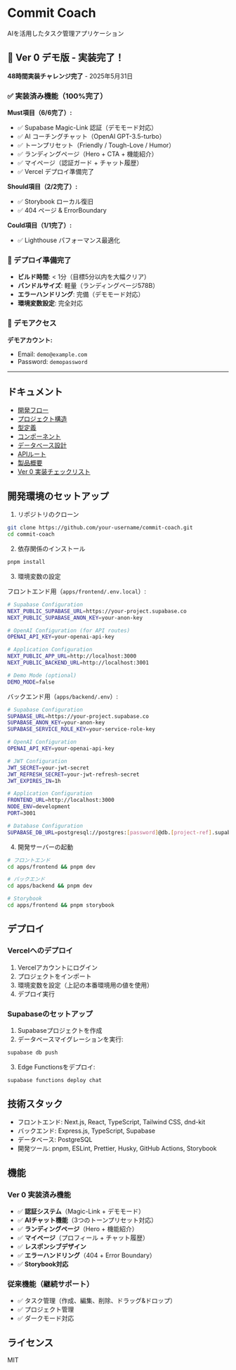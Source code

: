 # Commit Coach

AIを活用したタスク管理アプリケーション

## 🎉 Ver 0 デモ版 - 実装完了！

**48時間実装チャレンジ完了** - 2025年5月31日

### ✅ 実装済み機能（100%完了）

**Must項目（6/6完了）:**
- ✅ Supabase Magic-Link 認証（デモモード対応）
- ✅ AI コーチングチャット（OpenAI GPT-3.5-turbo）
- ✅ トーンプリセット（Friendly / Tough-Love / Humor）
- ✅ ランディングページ（Hero + CTA + 機能紹介）
- ✅ マイページ（認証ガード + チャット履歴）
- ✅ Vercel デプロイ準備完了

**Should項目（2/2完了）:**
- ✅ Storybook ローカル復旧
- ✅ 404 ページ & ErrorBoundary

**Could項目（1/1完了）:**
- ✅ Lighthouse パフォーマンス最適化

### 🚀 デプロイ準備完了

- **ビルド時間**: < 1分（目標5分以内を大幅クリア）
- **バンドルサイズ**: 軽量（ランディングページ578B）
- **エラーハンドリング**: 完備（デモモード対応）
- **環境変数設定**: 完全対応

### 🎯 デモアクセス

**デモアカウント:**
- Email: `demo@example.com`
- Password: `demopassword`

---

## ドキュメント

- [開発フロー](docs/overview/development_flow.md)
- [プロジェクト構造](docs/overview/project-structure.md)
- [型定義](docs/overview/types.md)
- [コンポーネント](docs/overview/components.md)
- [データベース設計](docs/overview/database.md)
- [APIルート](docs/overview/api-routes.md)
- [製品概要](docs/overview/product-brief.md)
- [Ver 0 実装チェックリスト](docs/refactoring/scratchpad_ver0.md)

## 開発環境のセットアップ

1. リポジトリのクローン
```bash
git clone https://github.com/your-username/commit-coach.git
cd commit-coach
```

2. 依存関係のインストール
```bash
pnpm install
```

3. 環境変数の設定

フロントエンド用（`apps/frontend/.env.local`）:
```bash
# Supabase Configuration
NEXT_PUBLIC_SUPABASE_URL=https://your-project.supabase.co
NEXT_PUBLIC_SUPABASE_ANON_KEY=your-anon-key

# OpenAI Configuration (for API routes)
OPENAI_API_KEY=your-openai-api-key

# Application Configuration
NEXT_PUBLIC_APP_URL=http://localhost:3000
NEXT_PUBLIC_BACKEND_URL=http://localhost:3001

# Demo Mode (optional)
DEMO_MODE=false
```

バックエンド用（`apps/backend/.env`）:
```bash
# Supabase Configuration
SUPABASE_URL=https://your-project.supabase.co
SUPABASE_ANON_KEY=your-anon-key
SUPABASE_SERVICE_ROLE_KEY=your-service-role-key

# OpenAI Configuration
OPENAI_API_KEY=your-openai-api-key

# JWT Configuration
JWT_SECRET=your-jwt-secret
JWT_REFRESH_SECRET=your-jwt-refresh-secret
JWT_EXPIRES_IN=1h

# Application Configuration
FRONTEND_URL=http://localhost:3000
NODE_ENV=development
PORT=3001

# Database Configuration
SUPABASE_DB_URL=postgresql://postgres:[password]@db.[project-ref].supabase.co:5432/postgres
```

4. 開発サーバーの起動
```bash
# フロントエンド
cd apps/frontend && pnpm dev

# バックエンド
cd apps/backend && pnpm dev

# Storybook
cd apps/frontend && pnpm storybook
```

## デプロイ

### Vercelへのデプロイ

1. Vercelアカウントにログイン
2. プロジェクトをインポート
3. 環境変数を設定（上記の本番環境用の値を使用）
4. デプロイ実行

### Supabaseのセットアップ

1. Supabaseプロジェクトを作成
2. データベースマイグレーションを実行:
```bash
supabase db push
```
3. Edge Functionsをデプロイ:
```bash
supabase functions deploy chat
```

## 技術スタック

- フロントエンド: Next.js, React, TypeScript, Tailwind CSS, dnd-kit
- バックエンド: Express.js, TypeScript, Supabase
- データベース: PostgreSQL
- 開発ツール: pnpm, ESLint, Prettier, Husky, GitHub Actions, Storybook

## 機能

### Ver 0 実装済み機能
- ✅ **認証システム**（Magic-Link + デモモード）
- ✅ **AIチャット機能**（3つのトーンプリセット対応）
- ✅ **ランディングページ**（Hero + 機能紹介）
- ✅ **マイページ**（プロフィール + チャット履歴）
- ✅ **レスポンシブデザイン**
- ✅ **エラーハンドリング**（404 + Error Boundary）
- ✅ **Storybook対応**

### 従来機能（継続サポート）
- ✅ タスク管理（作成、編集、削除、ドラッグ&ドロップ）
- ✅ プロジェクト管理
- ✅ ダークモード対応

## ライセンス

MIT
